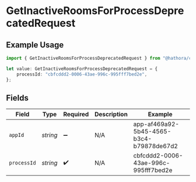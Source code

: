 # GetInactiveRoomsForProcessDeprecatedRequest

## Example Usage

```typescript
import { GetInactiveRoomsForProcessDeprecatedRequest } from "@hathora/cloud-sdk-typescript/models/operations";

let value: GetInactiveRoomsForProcessDeprecatedRequest = {
    processId: "cbfcddd2-0006-43ae-996c-995fff7bed2e",
};
```

## Fields

| Field                                    | Type                                     | Required                                 | Description                              | Example                                  |
| ---------------------------------------- | ---------------------------------------- | ---------------------------------------- | ---------------------------------------- | ---------------------------------------- |
| `appId`                                  | *string*                                 | :heavy_minus_sign:                       | N/A                                      | app-af469a92-5b45-4565-b3c4-b79878de67d2 |
| `processId`                              | *string*                                 | :heavy_check_mark:                       | N/A                                      | cbfcddd2-0006-43ae-996c-995fff7bed2e     |
